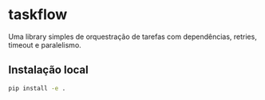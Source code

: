 # taskflow

Uma library simples de orquestração de tarefas com dependências, retries, timeout e paralelismo.

## Instalação local

```bash
pip install -e .
